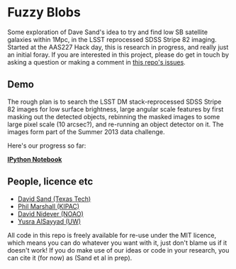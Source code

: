 # Fuzzy Blobs

Some exploration of Dave Sand's idea to try and find low SB satellite galaxies within 1Mpc, in the LSST reprocessed SDSS Stripe 82 imaging. Started at the AAS227 Hack day, this is research in progress, and really just an initial foray. If you are interested in this project, please do get in touch by asking a question or making a comment in [this repo's issues](https://github.com/drphilmarshall/FuzzyBlobs/issues). 

## Demo

The rough plan is to search the LSST DM stack-reprocessed SDSS Stripe 82 images for low surface brightness, large angular scale features by first masking out the detected objects, rebinning the masked images to some large pixel scale (10 arcsec?), and re-running an object detector on it. The images form part of the Summer 2013 data challenge. 

Here's our progress so far:

**[IPython Notebook](demo.ipynb)**

## People, licence etc

* [David Sand (Texas Tech)](https://github.com/drphilmarshall/FuzzyBlobs/issues/new?body=@DaveSand)
* [Phil Marshall (KIPAC)](https://github.com/drphilmarshall/FuzzyBlobs/issues/new?body=@drphilmarshall)
* [David Nidever (NOAO)](https://github.com/drphilmarshall/FuzzyBlobs/issues/new?body=@dnidever)
* [Yusra AlSayyad (UW)](https://github.com/drphilmarshall/FuzzyBlobs/issues/new?body=@yalsayyad)

All code in this repo is freely available for re-use under the MIT licence, which means you can do whatever you want with it, just don't blame us if it doesn't work! If you do make use of our ideas or code in your research, you can cite it (for now) as (Sand et al in prep).
